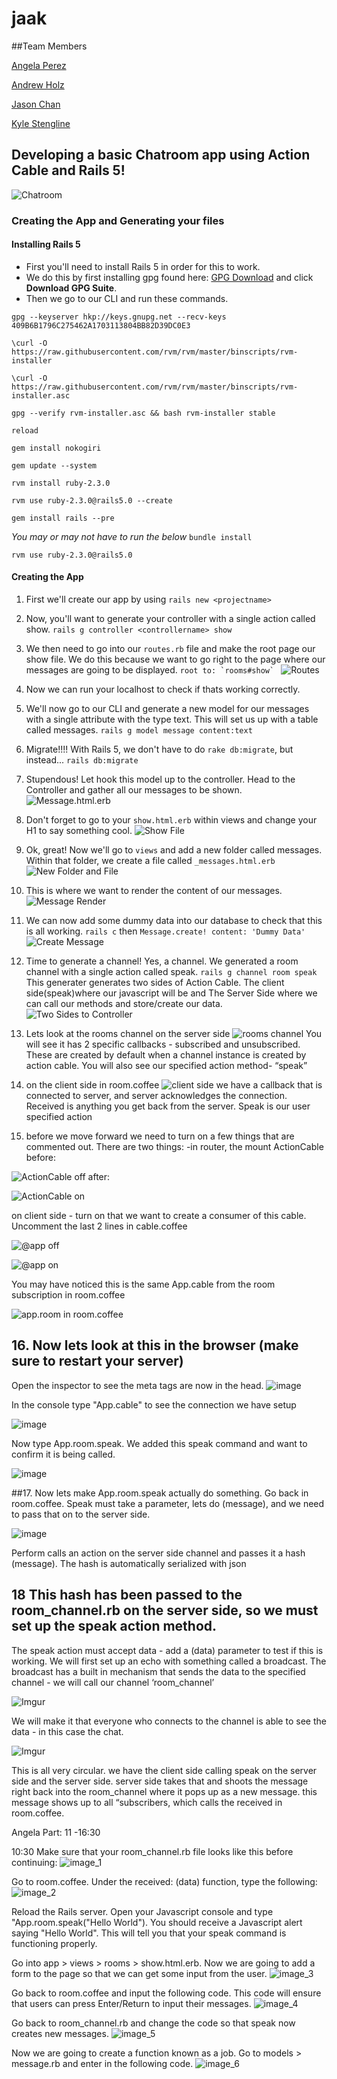 # jaak

##Team Members

[Angela Perez](https://github.com/anfperez)

[Andrew Holz](https://github.com/HolzAndrew)

[Jason Chan](https://github.com/Chimerus)

[Kyle Stengline](https://github.com/kyledavid1)


## Developing a basic Chatroom app using Action Cable and Rails 5!

![Chatroom](https://media.giphy.com/media/xTiTnG4MC1jJ2vwzJu/giphy.gif)

### Creating the App and Generating your files

#### Installing Rails 5
* First you'll need to install Rails 5 in order for this to work. 
* We do this by first installing gpg found here: [GPG Download](https://gpgtools.org/) and click **Download GPG Suite**.
* Then we go to our CLI and run these commands. 

``` gpg --keyserver hkp://keys.gnupg.net --recv-keys 409B6B1796C275462A1703113804BB82D39DC0E3 ```

``` \curl -O https://raw.githubusercontent.com/rvm/rvm/master/binscripts/rvm-installer ```

``` \curl -O https://raw.githubusercontent.com/rvm/rvm/master/binscripts/rvm-installer.asc ```

``` gpg --verify rvm-installer.asc && bash rvm-installer stable ```

``` reload ```

``` gem install nokogiri ```

``` gem update --system ```

``` rvm install ruby-2.3.0 ```

``` rvm use ruby-2.3.0@rails5.0 --create ```

``` gem install rails --pre ```

*You may or may not have to run the below*
``` bundle install ```

``` rvm use ruby-2.3.0@rails5.0 ```


#### Creating the App
1. First we'll create our app by using 
``` rails new <projectname> ```

2. Now, you'll want to generate your controller with a single action called show.
```rails g controller <controllername> show```
3. We then need to go into our ```routes.rb``` file and make the root page our show file. 
We do this because we want to go right to the page where our messages are going to be displayed.
```root to: `rooms#show` ```
![Routes](http://i.imgur.com/7Ql5I4r.png)

4. Now we can run your localhost to check if thats working correctly.

5. We'll now go to our CLI and generate a new model for our messages with a single attribute with the type text. This will set us up with a table called messages.
```rails g model message content:text```

6. Migrate!!!! With Rails 5, we don't have to do ```rake db:migrate```, but instead...
```rails db:migrate```

7. Stupendous! Let hook this model up to the controller. Head to the Controller and gather all our messages to be shown.
![Message.html.erb](http://i.imgur.com/AsKoHKK.png)

8. Don't forget to go to your ```show.html.erb``` within views and change your H1 to say something cool.
![Show File](http://i.imgur.com/eL0RWEb.png)

9. Ok, great! Now we'll go to ```views``` and add a new folder called messages. Within that folder, we create a file called ```_messages.html.erb```
![New Folder and File](http://i.imgur.com/FXG6VZ5.png)

10. This is where we want to render the content of our messages.
![Message Render](http://i.imgur.com/I0VFZO8.png)

11. We can now add some dummy data into our database to check that this is all working. ```rails c``` then ```Message.create! content: 'Dummy Data'```
![Create Message](http://i.imgur.com/v70P3Wg.png)

12. Time to generate a channel! Yes, a channel. We generated a room channel with a single action called speak. 
```rails g channel room speak```
This generater generates two sides of Action Cable. The client side(speak)where our javascript will be and The Server Side where we can call our methods and store/create our data.
![Two Sides to Controller](http://i.imgur.com/NVBhfb9.png)


13. Lets look at the rooms channel on the server side
![rooms channel](http://i.imgur.com/bjX42bA.png)
You will see it has 2 specific callbacks - subscribed and unsubscribed. These are created by default when a channel instance is created by action cable.
You will also see our specified action method- “speak”

14. on the client side in room.coffee
![client side](http://i.imgur.com/JQnl6t2.png)
we have a callback that is connected to server, and server acknowledges the connection. Received is anything you get back from the server.
Speak is our user specified action

15. before we move forward we need to turn on a few things that are commented out. There are two things:
-in router, the mount ActionCable
before:

![ActionCable off](http://i.imgur.com/AOo3dtB.png)
after:

![ActionCable on](http://i.imgur.com/D0gmN6i.png)

on client side - turn on that we want to create a consumer of this cable. Uncomment the last 2 lines in cable.coffee

![@app off](http://i.imgur.com/27wkZ6S.png)

![@app on](http://i.imgur.com/AYDbIeG.png)

You may have noticed this is the same App.cable from the room subscription in room.coffee 

![app.room in room.coffee](http://i.imgur.com/43UFIwY.png)

## 16. Now lets look at this in the browser (make sure to restart your server)
Open the inspector to see the meta tags are now in the head.
![image](http://i.imgur.com/FJmIi8h.png)

In the console type "App.cable" to see the connection we have setup

![image](http://i.imgur.com/rrvO0zE.png)

Now type App.room.speak. We added this speak command and want to confirm it is being called.

![image](http://i.imgur.com/Nt56lG0.png)

##17. Now lets make App.room.speak actually do something.
Go back in room.coffee. Speak must take a parameter, lets do (message), and we need to pass that on to the server side. 

![image](http://i.imgur.com/w37JiE8.png)

Perform calls an action on the server side channel and passes it a hash (message). The hash is automatically serialized with json

## 18 This hash has been passed to the room_channel.rb on the server side, so we must set up the speak action method.
The speak action must accept data - add a (data) parameter
to test if this is working. We will first set up an echo with something called a broadcast. The broadcast has a built in mechanism that sends the data to the specified channel - we will call our channel ‘room_channel’

![Imgur](http://i.imgur.com/5DmcycG.png)

We will make it that everyone who connects to the channel is able to see the data - in this case the chat.

![Imgur](http://i.imgur.com/sEC0ZdX.png)

This is all very circular. we have the client side calling speak on the server side and the server side. server side takes that and shoots the message right back into the room_channel where it pops up as a new message. this message shows up to all “subscribers, which calls the received in room.coffee.



Angela Part: 11 -16:30

10:30 Make sure that your room_channel.rb file looks like this before continuing:
![image_1](http://i.imgur.com/3vNPbXM.png?1)

Go to room.coffee. Under the received: (data) function, type the following:
![image_2](http://i.imgur.com/vIrSJvR.png?1)

Reload the Rails server. Open your Javascript console and type "App.room.speak("Hello World"). You should receive a Javascript alert saying "Hello World". This will tell you that your speak command is functioning properly.

Go into app > views > rooms > show.html.erb. Now we are going to add a form to the page so that we can get some input from the user.
![image_3](http://i.imgur.com/av8vHS0.png?1)

Go back to room.coffee and input the following code. This code will ensure that users can press Enter/Return to input their messages.
![image_4](http://i.imgur.com/MLsCcEA.png)

Go back to room_channel.rb and change the code so that speak now creates new messages.
![image_5](http://i.imgur.com/udaau0p.png)

Now we are going to create a function known as a job. Go to models > message.rb and enter in the following code.
![image_6](http://i.imgur.com/tC2M5e0.png)

